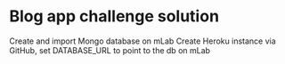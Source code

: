 Blog app challenge solution
==========================

Create and import Mongo database on mLab
Create Heroku instance via GitHub, set DATABASE_URL
to point to the db on mLab
